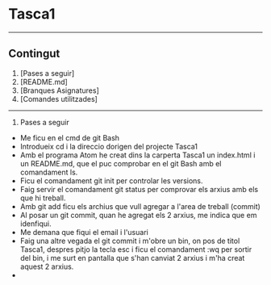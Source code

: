 # Tasca1
***
## Contingut
1. [Pases a seguir]
2. [README.md]
3. [Branques Asignatures]
4. [Comandes utilitzades]
***
1. Pases a seguir
- Me ficu en el cmd de git Bash
- Introdueix cd i la direccio dorigen del projecte Tasca1
- Amb el programa Atom he creat dins la carperta Tasca1 un index.html i un README.md, que el puc comprobar en el git Bash amb el comandament ls.
- Ficu el comandament git init per controlar les versions.
- Faig servir el comandament git status per comprovar els arxius amb els que hi treball.
- Amb git add ficu els archius que vull agregar a l'area de treball (commit)
- Al posar un git commit, quan he agregat els 2 arxius, me indica que em idenfiqui.
- Me demana que fiqui el email i l'usuari
- Faig una altre vegada el git commit i m'obre un bin, on pos de titol Tasca1, despres pitjo la tecla esc i ficu el comandament :wq per sortir del bin, i me surt en pantalla que s'han canviat 2 arxius i m'ha creat aquest 2 arxius.
- 
